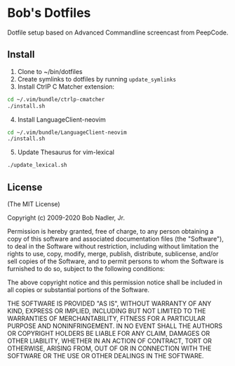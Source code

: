# Bob's Dotfiles
Dotfile setup based on Advanced Commandline screencast from PeepCode.

## Install
1. Clone to ~/bin/dotfiles
2. Create symlinks to dotfiles by running `update_symlinks`
3. Install CtrlP C Matcher extension:

```bash
cd ~/.vim/bundle/ctrlp-cmatcher
./install.sh
```

4. Install LanguageClient-neovim

```bash
cd ~/.vim/bundle/LanguageClient-neovim
./install.sh
```

5. Update Thesaurus for vim-lexical
```bash
./update_lexical.sh
```

## License
(The MIT License)

Copyright (c) 2009-2020 Bob Nadler, Jr.

Permission is hereby granted, free of charge, to any person obtaining a copy
of this software and associated documentation files (the "Software"), to deal
in the Software without restriction, including without limitation the rights
to use, copy, modify, merge, publish, distribute, sublicense, and/or sell
copies of the Software, and to permit persons to whom the Software is
furnished to do so, subject to the following conditions:

The above copyright notice and this permission notice shall be included in
all copies or substantial portions of the Software.

THE SOFTWARE IS PROVIDED "AS IS", WITHOUT WARRANTY OF ANY KIND, EXPRESS OR
IMPLIED, INCLUDING BUT NOT LIMITED TO THE WARRANTIES OF MERCHANTABILITY,
FITNESS FOR A PARTICULAR PURPOSE AND NONINFRINGEMENT. IN NO EVENT SHALL THE
AUTHORS OR COPYRIGHT HOLDERS BE LIABLE FOR ANY CLAIM, DAMAGES OR OTHER
LIABILITY, WHETHER IN AN ACTION OF CONTRACT, TORT OR OTHERWISE, ARISING FROM,
OUT OF OR IN CONNECTION WITH THE SOFTWARE OR THE USE OR OTHER DEALINGS IN THE
SOFTWARE.
